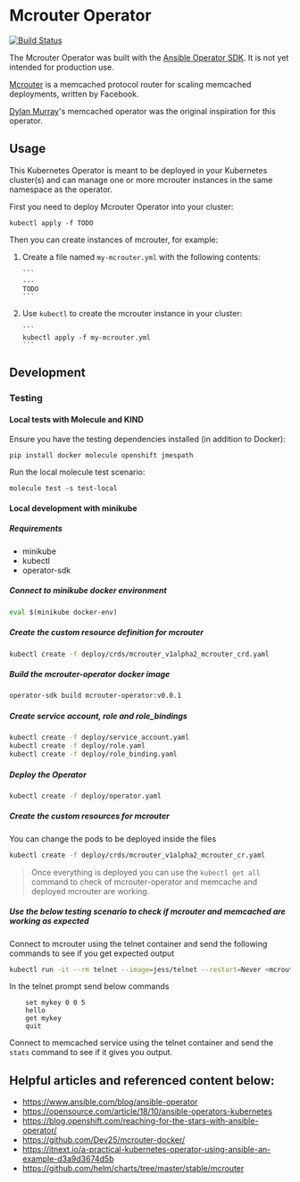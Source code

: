 # Mcrouter Operator

[![Build Status](https://travis-ci.com/geerlingguy/mcrouter-operator.svg?branch=master)](https://travis-ci.com/geerlingguy/mcrouter-operator)

The Mcrouter Operator was built with the [Ansible Operator SDK](https://github.com/operator-framework/operator-sdk/blob/master/doc/ansible/user-guide.md). It is not yet intended for production use.

[Mcrouter](https://github.com/facebook/mcrouter) is a memcached protocol router for scaling memcached deployments, written by Facebook.

[Dylan Murray](https://github.com/dymurray)'s memcached operator was the original inspiration for this operator.

## Usage

This Kubernetes Operator is meant to be deployed in your Kubernetes cluster(s) and can manage one or more mcrouter instances in the same namespace as the operator.

First you need to deploy Mcrouter Operator into your cluster:

    kubectl apply -f TODO

Then you can create instances of mcrouter, for example:

  1. Create a file named `my-mcrouter.yml` with the following contents:

         ```
         ---
         TODO
         ```

  2. Use `kubectl` to create the mcrouter instance in your cluster:

         ```
         kubectl apply -f my-mcrouter.yml
         ```

## Development

### Testing

#### Local tests with Molecule and KIND

Ensure you have the testing dependencies installed (in addition to Docker):

    pip install docker molecule openshift jmespath

Run the local molecule test scenario:

    molecule test -s test-local

#### Local development with minikube

##### Requirements

  - minikube
  - kubectl
  - operator-sdk

##### Connect to minikube docker environment

```sh
eval $(minikube docker-env)
```

##### Create the custom resource definition for mcrouter

```sh
kubectl create -f deploy/crds/mcrouter_v1alpha2_mcrouter_crd.yaml
```

##### Build the mcrouter-operator docker image

```sh
operator-sdk build mcrouter-operator:v0.0.1
```

##### Create service account, role and role_bindings

```sh
kubectl create -f deploy/service_account.yaml
kubectl create -f deploy/role.yaml
kubectl create -f deploy/role_binding.yaml
```

##### Deploy the Operator

```sh
kubectl create -f deploy/operator.yaml
```

##### Create the custom resources for mcrouter

You can change the pods to be deployed inside the files

```sh
kubectl create -f deploy/crds/mcrouter_v1alpha2_mcrouter_cr.yaml
```

> Once everything is deployed you can use the `kubectl get all` command to check of mcrouter-operator and memcache and deployed mcrouter are working.

##### Use the below testing scenario to check if mcrouter and memcached are working as expected

Connect to mcrouter using the telnet container and send the following commands to see if you get expected output

```sh
kubectl run -it --rm telnet --image=jess/telnet --restart=Never <mcrouter_pod_ip> 5000
```

In the telnet prompt send below commands

```
    set mykey 0 0 5
    hello
    get mykey
    quit
```

Connect to memcached service using the telnet container and send the `stats` command to see if it gives you output.

## Helpful articles and referenced content below:

  - https://www.ansible.com/blog/ansible-operator
  - https://opensource.com/article/18/10/ansible-operators-kubernetes
  - https://blog.openshift.com/reaching-for-the-stars-with-ansible-operator/
  - https://github.com/Dev25/mcrouter-docker/
  - https://itnext.io/a-practical-kubernetes-operator-using-ansible-an-example-d3a9d3674d5b
  - https://github.com/helm/charts/tree/master/stable/mcrouter
